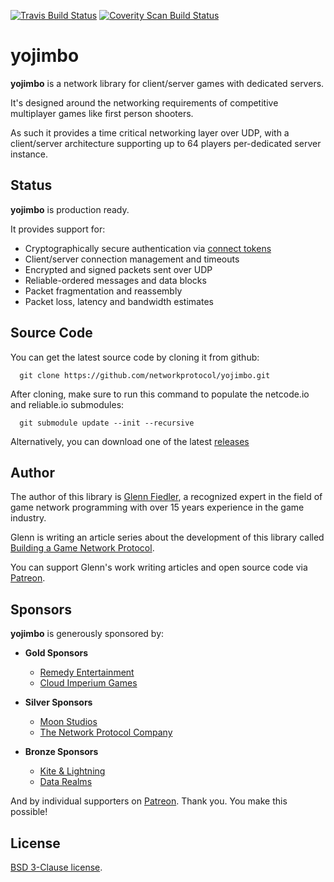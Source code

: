 [![Travis Build Status](https://travis-ci.org/networkprotocol/yojimbo.svg?branch=master)](https://travis-ci.org/networkprotocol/yojimbo) [![Coverity Scan Build Status](https://scan.coverity.com/projects/11339/badge.svg)](https://scan.coverity.com/projects/11339)

# yojimbo

**yojimbo** is a network library for client/server games with dedicated servers.

It's designed around the networking requirements of competitive multiplayer games like first person shooters. 

As such it provides a time critical networking layer over UDP, with a client/server architecture supporting up to 64 players per-dedicated server instance.

## Status

**yojimbo** is production ready.

It provides support for: 

* Cryptographically secure authentication via [connect tokens](https://github.com/networkprotocol/netcode.io/blob/master/STANDARD.md)
* Client/server connection management and timeouts
* Encrypted and signed packets sent over UDP
* Reliable-ordered messages and data blocks
* Packet fragmentation and reassembly
* Packet loss, latency and bandwidth estimates

## Source Code

You can get the latest source code by cloning it from github:

      git clone https://github.com/networkprotocol/yojimbo.git

After cloning, make sure to run this command to populate the netcode.io and reliable.io submodules:

      git submodule update --init --recursive
   
Alternatively, you can download one of the latest [releases](https://github.com/networkprotocol/yojimbo/releases)

## Author

The author of this library is [Glenn Fiedler](https://www.linkedin.com/in/glennfiedler), a recognized expert in the field of game network programming with over 15 years experience in the game industry.

Glenn is writing an article series about the development of this library called [Building a Game Network Protocol](https://gafferongames.com/categories/building-a-game-network-protocol).

You can support Glenn's work writing articles and open source code via [Patreon](http://www.patreon.com/gafferongames).

## Sponsors

**yojimbo** is generously sponsored by:

* **Gold Sponsors**
    * [Remedy Entertainment](http://www.remedygames.com/)
    * [Cloud Imperium Games](https://cloudimperiumgames.com)
    
* **Silver Sponsors**
    * [Moon Studios](http://www.oriblindforest.com/#!moon-3/)
    * [The Network Protocol Company](http://www.thenetworkprotocolcompany.com)
    
* **Bronze Sponsors**
    * [Kite & Lightning](http://kiteandlightning.la/)
    * [Data Realms](http://datarealms.com)
 
And by individual supporters on [Patreon](http://www.patreon.com/gafferongames). Thank you. You make this possible!

## License

[BSD 3-Clause license](https://opensource.org/licenses/BSD-3-Clause).
